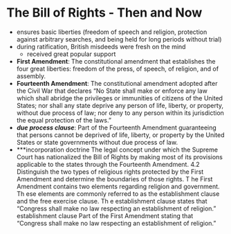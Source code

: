 # The Bill of Rights - Then and Now
- ensures basic liberties (freedom of speech and religion, protection against arbitrary searches, and being held for long periods without trial)
- during ratification, British misdeeds were fresh on the mind
	- received great popular support
- **First Amendment**: The constitutional amendment that establishes the four great liberties: freedom of the press, of speech, of religion, and of assembly. 
- **Fourteenth Amendment**: The constitutional amendment adopted after the Civil War that declares “No State shall make or enforce any law which shall abridge the privileges or immunities of citizens of the United States; nor shall any state deprive any person of life, liberty, or property, without due process of law; nor deny to any person within its jurisdiction the equal protection of the laws.”
- ***due process clause***: Part of the Fourteenth Amendment guaranteeing that persons cannot be deprived of life, liberty, or property by the United States or state governments without due process of law.
- ***incorporation doctrine The legal concept under which the Supreme Court has nationalized the Bill of Rights by making most of its provisions applicable to the states through the Fourteenth Amendment. 4.2 Distinguish the two types of religious rights protected by the First Amendment and determine the boundaries of those rights. T he First Amendment contains two elements regarding religion and government. Th ese elements are commonly referred to as the establishment clause and the free exercise clause. Th e establishment clause states that “Congress shall make no law respecting an establishment of religion.” establishment clause Part of the First Amendment stating that “Congress shall make no law respecting an establishment of religion.”
